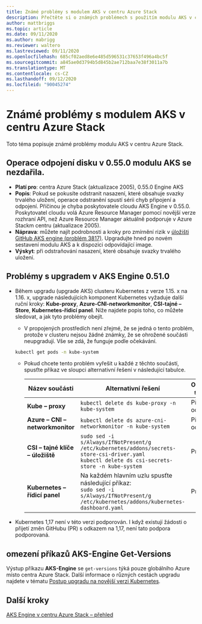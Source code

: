 ```yaml
---
title: Známé problémy s modulem AKS v centru Azure Stack
description: Přečtěte si o známých problémech s použitím modulu AKS v centru Azure Stack.
author: mattbriggs
ms.topic: article
ms.date: 09/11/2020
ms.author: mabrigg
ms.reviewer: waltero
ms.lastreviewed: 09/11/2020
ms.openlocfilehash: 685cf02aed8e6e485d596531c37653f496a4bc5f
ms.sourcegitcommit: a845ae0d3794b5d845b2ae712baa7e38f3011a7b
ms.translationtype: MT
ms.contentlocale: cs-CZ
ms.lasthandoff: 09/12/2020
ms.locfileid: "90045274"
---
```

# <a name="known-issues-with-the-aks-engine-on-azure-stack-hub"></a>Známé problémy s modulem AKS v centru Azure Stack

Toto téma popisuje známé problémy modulu AKS v centru Azure Stack.

## <a name="disk-detach-operation-fails-in-aks-engine-0550"></a>Operace odpojení disku v 0.55.0 modulu AKS se nezdařila.

- **Platí pro**: centra Azure Stack (aktualizace 2005), 0.55.0 Engine AKS
- **Popis**: Pokud se pokusíte odstranit nasazení, které obsahuje svazky trvalého uložení, operace odstranění spustí sérii chyb připojení a odpojení. Příčinou je chyba poskytovatele cloudu AKS Engine v 0.55.0. Poskytovatel cloudu volá Azure Resource Manager pomocí novější verze rozhraní API, než Azure Resource Manager aktuálně podporuje v Azure Stackm centru (aktualizace 2005).
- **Náprava**: můžete najít podrobnosti a kroky pro zmírnění rizik v [úložišti GitHub AKS engine (problém 3817)](https://github.com/Azure/aks-engine/issues/3817#issuecomment-691329443). Upgradujte hned po novém sestavení modulu AKS a k dispozici odpovídající image.
- **Výskyt**: při odstraňování nasazení, které obsahuje svazky trvalého uložení.

## <a name="upgrade-issues-in-aks-engine-0510"></a>Problémy s upgradem v AKS Engine 0.51.0

* Během upgradu (upgrade AKS) clusteru Kubernetes z verze 1.15. x na 1.16. x, upgrade následujících komponent Kubernetes vyžaduje další ruční kroky: **Kube-proxy**, **Azure-CNI-networkmonitor**, **CSI-tajné – Store**, **Kubernetes-řídicí panel**. Níže najdete popis toho, co můžete sledovat, a jak tyto problémy obejít.

  * V propojených prostředích není zřejmé, že se jedná o tento problém, protože v clusteru nejsou žádné známky, že se ohrožené součásti neupgradují. Vše se zdá, že funguje podle očekávání.
  <!-- * In disconnected environments, you can see this problem when you run a query for the system pods status and see that the pods for the components mentioned below are not in "Ready" state: -->

    ```bash  
    kubectl get pods -n kube-system
    ```

  * Pokud chcete tento problém vyřešit u každé z těchto součástí, spusťte příkaz ve sloupci alternativní řešení v následující tabulce.

    |Název součásti |Alternativní řešení |Ovlivněné scénáře|
    |---------------|-----------|------------------|
    |**Kube – proxy**     | `kubectl delete ds kube-proxy -n kube-system` |Připojeno, odpojeno |
    |**Azure – CNI – networkmonitor**   | `kubectl delete ds azure-cni-networkmonitor -n kube-system`   | Připojeno, odpojeno |
    |**CSI – tajné klíče – úložiště**  |`sudo sed -i s/Always/IfNotPresent/g /etc/kubernetes/addons/secrets-store-csi-driver.yaml`<br>`kubectl delete ds csi-secrets-store -n kube-system` | Propojení |
    |**Kubernetes – řídicí panel** |Na každém hlavním uzlu spusťte následující příkaz:<br>`sudo sed -i s/Always/IfNotPresent/g /etc/kubernetes/addons/kubernetes-dashboard.yaml` |Propojení |

* Kubernetes 1,17 není v této verzi podporován. I když existují žádosti o přijetí změn GitHubu (PR) s odkazem na 1,17, není tato podpora podporovaná.

## <a name="aks-engine-get-versions-command-limitations"></a>omezení příkazů AKS-Engine Get-Versions

Výstup příkazu **AKS-Engine** se `get-versions` týká pouze globálního Azure místo centra Azure Stack. Další informace o různých cestách upgradu najdete v tématu [Postup upgradu na novější verzi Kubernetes](azure-stack-kubernetes-aks-engine-upgrade.md#steps-to-upgrade-to-a-newer-kubernetes-version).

## <a name="next-steps"></a>Další kroky

[AKS Engine v centru Azure Stack – přehled](azure-stack-kubernetes-aks-engine-overview.md)
